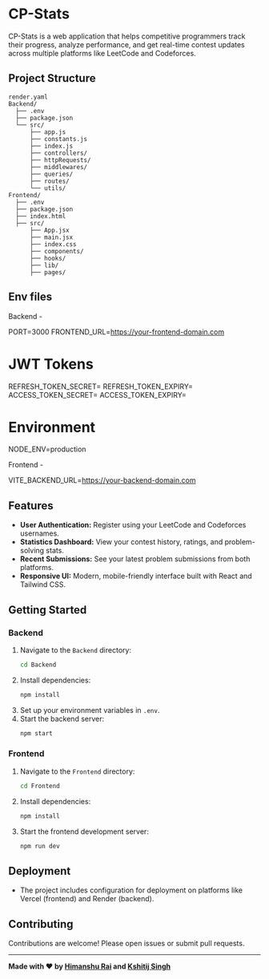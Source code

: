 # CP-Stats

CP-Stats is a web application that helps competitive programmers track their progress, analyze performance, and get real-time contest updates across multiple platforms like LeetCode and Codeforces.

## Project Structure

```
render.yaml
Backend/
  ├── .env
  ├── package.json
  └── src/
      ├── app.js
      ├── constants.js
      ├── index.js
      ├── controllers/
      ├── httpRequests/
      ├── middlewares/
      ├── queries/
      ├── routes/
      └── utils/
Frontend/
  ├── .env
  ├── package.json
  ├── index.html
  ├── src/
      ├── App.jsx
      ├── main.jsx
      ├── index.css
      ├── components/
      ├── hooks/
      ├── lib/
      ├── pages/
```
## Env files 
Backend - 

PORT=3000
FRONTEND_URL=https://your-frontend-domain.com

# JWT Tokens
REFRESH_TOKEN_SECRET=
REFRESH_TOKEN_EXPIRY=
ACCESS_TOKEN_SECRET=
ACCESS_TOKEN_EXPIRY=

# Environment
NODE_ENV=production

Frontend - 

VITE_BACKEND_URL=https://your-backend-domain.com

## Features

- **User Authentication:** Register using your LeetCode and Codeforces usernames.
- **Statistics Dashboard:** View your contest history, ratings, and problem-solving stats.
- **Recent Submissions:** See your latest problem submissions from both platforms.
- **Responsive UI:** Modern, mobile-friendly interface built with React and Tailwind CSS.

## Getting Started

### Backend

1. Navigate to the `Backend` directory:
    ```sh
    cd Backend
    ```
2. Install dependencies:
    ```sh
    npm install
    ```
3. Set up your environment variables in `.env`.
4. Start the backend server:
    ```sh
    npm start
    ```

### Frontend

1. Navigate to the `Frontend` directory:
    ```sh
    cd Frontend
    ```
2. Install dependencies:
    ```sh
    npm install
    ```
3. Start the frontend development server:
    ```sh
    npm run dev
    ```

## Deployment

- The project includes configuration for deployment on platforms like Vercel (frontend) and Render (backend).

## Contributing

Contributions are welcome! Please open issues or submit pull requests.


---

**Made with ❤️ by [Himanshu Rai](https://github.com/HIMANSHURAI2004) and [Kshitij Singh](https://github.com/Kshitij269)**